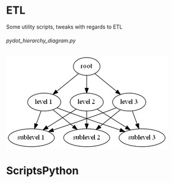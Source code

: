 # ETL
Some utility scripts, tweaks with regards to ETL

###### pydot_hierarchy_diagram.py
![alt text](https://github.com/CAVIND46016/ETL/blob/master/data/pydot.png)
# ScriptsPython

